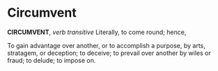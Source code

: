 # Circumvent

**CIRCUMVENT**, _verb transitive_ Literally, to come round; hence,

To gain advantage over another, or to accomplish a purpose, by arts, stratagem, or deception; to deceive; to prevail over another by wiles or fraud; to delude; to impose on.
